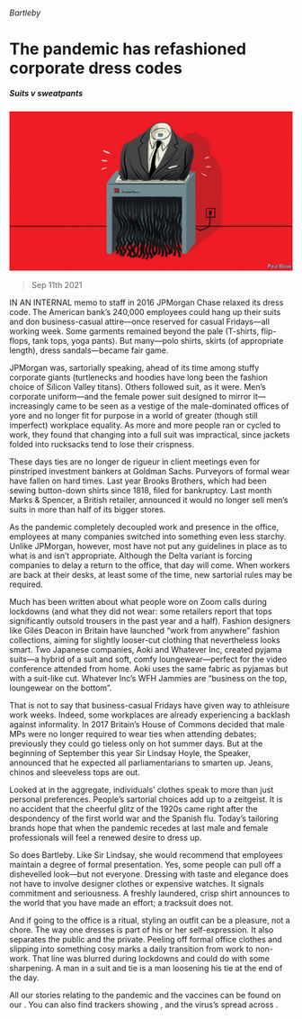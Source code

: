 ###### Bartleby

# The pandemic has refashioned corporate dress codes 

##### Suits v sweatpants 

![image](images/20210911_WBD001_0.jpg) 

> Sep 11th 2021 

IN AN INTERNAL memo to staff in 2016 JPMorgan Chase relaxed its dress code. The American bank’s 240,000 employees could hang up their suits and don business-casual attire—once reserved for casual Fridays—all working week. Some garments remained beyond the pale (T-shirts, flip-flops, tank tops, yoga pants). But many—polo shirts, skirts (of appropriate length), dress sandals—became fair game.

JPMorgan was, sartorially speaking, ahead of its time among stuffy corporate giants (turtlenecks and hoodies have long been the fashion choice of Silicon Valley titans). Others followed suit, as it were. Men’s corporate uniform—and the female power suit designed to mirror it—increasingly came to be seen as a vestige of the male-dominated offices of yore and no longer fit for purpose in a world of greater (though still imperfect) workplace equality. As more and more people ran or cycled to work, they found that changing into a full suit was impractical, since jackets folded into rucksacks tend to lose their crispness.


These days ties are no longer de rigueur in client meetings even for pinstriped investment bankers at Goldman Sachs. Purveyors of formal wear have fallen on hard times. Last year Brooks Brothers, which had been sewing button-down shirts since 1818, filed for bankruptcy. Last month Marks &amp; Spencer, a British retailer, announced it would no longer sell men’s suits in more than half of its bigger stores.

As the pandemic completely decoupled work and presence in the office, employees at many companies switched into something even less starchy. Unlike JPMorgan, however, most have not put any guidelines in place as to what is and isn’t appropriate. Although the Delta variant is forcing companies to delay a return to the office, that day will come. When workers are back at their desks, at least some of the time, new sartorial rules may be required.

Much has been written about what people wore on Zoom calls during lockdowns (and what they did not wear: some retailers report that tops significantly outsold trousers in the past year and a half). Fashion designers like Giles Deacon in Britain have launched “work from anywhere” fashion collections, aiming for slightly looser-cut clothing that nevertheless looks smart. Two Japanese companies, Aoki and Whatever Inc, created pyjama suits—a hybrid of a suit and soft, comfy loungewear—perfect for the video conference attended from home. Aoki uses the same fabric as pyjamas but with a suit-like cut. Whatever Inc’s WFH Jammies are “business on the top, loungewear on the bottom”.

That is not to say that business-casual Fridays have given way to athleisure work weeks. Indeed, some workplaces are already experiencing a backlash against informality. In 2017 Britain’s House of Commons decided that male MPs were no longer required to wear ties when attending debates; previously they could go tieless only on hot summer days. But at the beginning of September this year Sir Lindsay Hoyle, the Speaker, announced that he expected all parliamentarians to smarten up. Jeans, chinos and sleeveless tops are out.

Looked at in the aggregate, individuals’ clothes speak to more than just personal preferences. People’s sartorial choices add up to a zeitgeist. It is no accident that the cheerful glitz of the 1920s came right after the despondency of the first world war and the Spanish flu. Today’s tailoring brands hope that when the pandemic recedes at last male and female professionals will feel a renewed desire to dress up.

So does Bartleby. Like Sir Lindsay, she would recommend that employees maintain a degree of formal presentation. Yes, some people can pull off a dishevelled look—but not everyone. Dressing with taste and elegance does not have to involve designer clothes or expensive watches. It signals commitment and seriousness. A freshly laundered, crisp shirt announces to the world that you have made an effort; a tracksuit does not.

And if going to the office is a ritual, styling an outfit can be a pleasure, not a chore. The way one dresses is part of his or her self-expression. It also separates the public and the private. Peeling off formal office clothes and slipping into something cosy marks a daily transition from work to non-work. That line was blurred during lockdowns and could do with some sharpening. A man in a suit and tie is a man loosening his tie at the end of the day.

All our stories relating to the pandemic and the vaccines can be found on our . You can also find trackers showing ,  and the virus’s spread across .

